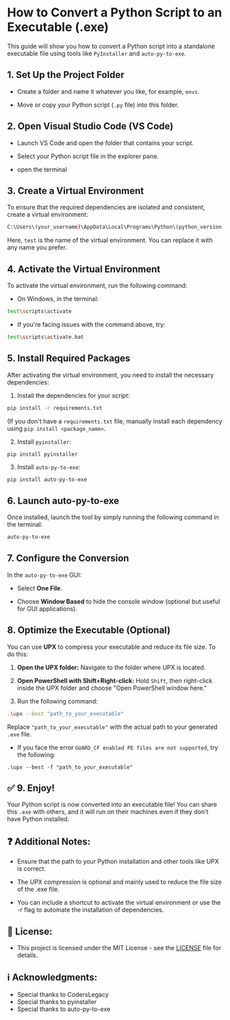 # **How to Convert a Python Script to an Executable (.exe)**

This guide will show you how to convert a Python script into a standalone executable file using tools like `PyInstaller` and `auto-py-to-exe`.

## 1. **Set Up the Project Folder**

- Create a folder and name it whatever you like, for example, `envs`.

- Move or copy your Python script (`.py` file) into this folder.

## 2. **Open Visual Studio Code (VS Code)**

- Launch VS Code and open the folder that contains your script.

- Select your Python script file in the explorer pane.

- open the terminal

## 3. **Create a Virtual Environment**

To ensure that the required dependencies are isolated and consistent, create a virtual environment:

```bash
C:\Users\(your_username)\AppData\Local\Programs\Python\(python_version)\python.exe -m venv test
```
Here, `test` is the name of the virtual environment. You can replace it with any name you prefer.

## 4. **Activate the Virtual Environment**

To activate the virtual environment, run the following command:

- On Windows, in the terminal:

```bash
test\scripts\activate
```

- If you're facing issues with the command above, try:

```bash
test\scripts\activate.bat
```

## 5. **Install Required Packages**

After activating the virtual environment, you need to install the necessary dependencies:

1. Install the dependencies for your script:

```bash
pip install -r requirements.txt
```

(If you don't have a `requirements.txt` file, manually install each dependency using `pip install <package_name>`.

2. Install `pyinstaller`:

```
pip install pyinstaller
```
3. Install `auto-py-to-exe`:

```bash
pip install auto-py-to-exe
```

## 6. **Launch auto-py-to-exe**

Once installed, launch the tool by simply running the following command in the terminal:

```bash
auto-py-to-exe
```

## 7. **Configure the Conversion**

In the `auto-py-to-exe` GUI:

- Select **One File**.

- Choose **Window Based** to hide the console window (optional but useful for GUI applications).

## 8. **Optimize the Executable (Optional)**

You can use **UPX** to compress your executable and reduce its file size. To do this:

1. **Open the UPX folder:** Navigate to the folder where UPX is located.

2. **Open PowerShell with Shift+Right-click:** Hold `Shift`, then right-click inside the UPX folder and choose "Open PowerShell window here."

3. Run the following command:

```bash
.\upx --best "path_to_your_executable"
```
Replace `"path_to_your_executable"` with the actual path to your generated `.exe` file.

- If you face the error `GUARD_CF enabled PE files are not supported`, try the following:

```
.\upx --best -f "path_to_your_executable"
```
## ✅ 9. **Enjoy!**

Your Python script is now converted into an executable file! You can share this `.exe` with others, and it will run on their machines even if they don't have Python installed.

## ❓ **Additional Notes:**

- Ensure that the path to your Python installation and other tools like UPX is correct.

- The UPX compression is optional and mainly used to reduce the file size of the .exe file.

- You can include a shortcut to activate the virtual environment or use the -r flag to automate the installation of dependencies.

## 📜 **License:**

- This project is licensed under the MIT License - see the [LICENSE](LICENSE) file for details.

## ℹ️ **Acknowledgments:**

- Special thanks to CodersLegacy
- Special thanks to pyinstaller
- Special thanks to auto-py-to-exe

